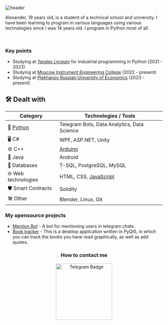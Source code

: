 ![header](https://capsule-render.vercel.app/api?type=waving&height=250&color=0:4b3aba,100:9090e8&text=Hello%20World&textBg=false&fontAlignY=40&reversal=false&section=header&desc=Welcome%20to%20my%20GitHub&fontColor=FFF&descAlignY=54&fontSize=70)

Alexander, 18 years old, is a student of a technical school and university. I have been learning to program in various languages using various technologies since I was 14 years old. I program in Python most of all.

<div id="stat" align="center">
    <img src="https://github-profile-summary-cards.vercel.app/api/cards/most-commit-language?username=Merrcurys&theme=github_dark" alt=""/>
    <img src="https://github-profile-summary-cards.vercel.app/api/cards/stats?username=Merrcurys&theme=github_dark" alt=""/>
</div>

### Key points
*   Studying at [Yandex Lyceum](https://lyceum.yandex.ru/python) for industrial programming in Python (2021 - 2023)
*   Studying at [Moscow Instrument Engineering College](https://mpt.ru) (2022 - present)
*   Studying at [Plekhanov Russian University of Economics](https://рэу.рф) (2023 - present)

## 🛠 Dealt with

| Category               | Technologies / Tools                                |
|------------------------|-----------------------------------------------------|
| 🐍 [Python](https://merrcurys.ru/img/diplomas/diplom_python.jpg) | Telegram Bots, Data Analytics, Data Science |
| 🖥 C#                  | WPF, ASP.NET, Unity                                   |
| ⚙️ C++                 | [Arduino](https://wokwi.com/makers/merrcurys)        |
| 📱 Java                | Android                                              |
| 💾 Databases           | T-SQL, PostgreSQL, MySQL                             |
| 🌐 Web technologies    | HTML, CSS, [JavaScript](https://merrcurys.ru/img/diplomas/diplom_js.png) |
| 🛡️ Smart Contracts     | Solidity                                             |
| 🛠 Other               | Blender, Linux, Git                                  |



### My opensource projects

*   [Mention Bot](https://github.com/Merrcurys/Mention-bot) - A bot for mentioning users in telegram chats.
*   [Book tracker](https://github.com/Merrcurys/Visual-list-of-books-app) - This is a desktop application written in PyQt5, in which you can track the books you have read graphically, as well as add quotes.

<h3 align="center">How to contact me</h3>
<div id="badges" align="center">
  <a href="https://t.me/merrcurys">
    <img src="https://img.shields.io/badge/Telegram-blue?logo=telegram&logoColor=white" width="180" alt="Telegram Badge"/>
  </a>
</div>

<div id="views" align="center">
    <img src="https://komarev.com/ghpvc/?username=Merrcurys&style=flat&color=blue" alt=""/>
</div>


